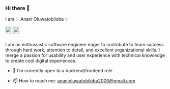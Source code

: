 ### Hi there 👋

I am ✨ Anani Oluwatobiloba ✨

<a href="https://twitter.com/Anani_oluwatobi">
  <img align="left" alt="Anani Oluwatobiloba's | Twitter" width="22px" src="https://res.cloudinary.com/oluwatobby/image/upload/v1629115871/svgexport-1_1_hbslpg.svg" />
</a>
<a href="https://www.linkedin.com/in/anani-oluwatobi/">
  <img align="left" alt="Anani Olwuatobiloba's LinkedIn" width="22px" src="https://res.cloudinary.com/oluwatobby/image/upload/v1629115873/svgexport-1_e7ukhp.svg" />
</a>

<br/>
<br/>

I am an enthusiastic software engineer eager to contribute to team success through hard work, attention to detail, and excellent organizational skills. I merge a passion for usability and user experience with technical knowledge to create cool digital experiences.


<!-- - 🔭 I’m currently working on ... -->
- 🌱 I’m currently open to a backend/frontend role
<!-- - 👯 I’m looking to collaborate on ... -->
<!-- - 🤔 I’m looking for help with  -->
<!-- - 💬 Ask me about ... -->
- 📫 How to reach me: ananioluwatobiloba2000@gmail.com
<!-- - ⚡ Fun fact: ... -->
